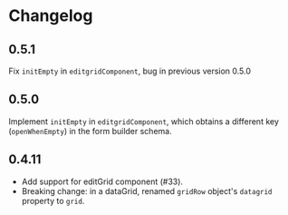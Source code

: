 # Changelog

## 0.5.1

Fix `initEmpty` in `editgridComponent`, bug in previous version 0.5.0

## 0.5.0

Implement `initEmpty` in `editgridComponent`, which obtains a different key (`openWhenEmpty`) in the form builder schema.

## 0.4.11

- Add support for editGrid component (#33).
- Breaking change: in a dataGrid, renamed `gridRow` object's `datagrid` property to `grid`.
